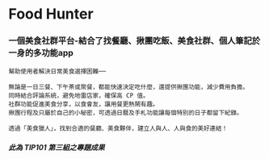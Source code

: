 # Food Hunter 
### 一個美食社群平台-結合了找餐廳、揪團吃飯、美食社群、個人筆記於一身的多功能app
    幫助使用者解決日常美食選擇困難──
    
    無論是一日三餐、下午茶或聚餐，都能快速決定吃什麼，還提供揪團功能，減少費用負擔。
    同時結合評論系統，避免地雷店家，確保高 CP 值。
    社群功能促進美食分享，以食會友，讓用餐更熱鬧有趣。
    揪團行程及只屬於自己的小秘密，可透過日曆及手札功能讓每個特別的日子都留下紀錄。
    
    透過「美食獵人」，找到合適的餐廳、美食夥伴，建立人與人、人與食的美好連結！

##### 此為 TIP101 第三組之專題成果
